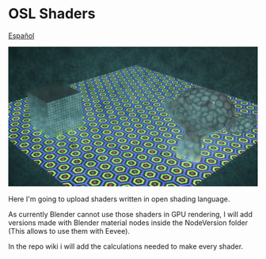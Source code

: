 # OSL Shaders
<a href="README.md">Español</a>

![Materiales](Img/img.png)

Here I'm going to upload shaders written in open shading language.

As currently Blender cannot use those shaders in GPU rendering, I will add versions made with Blender material nodes inside the NodeVersion folder (This allows to use them with Eevee).

In the repo wiki i will add the calculations needed to make every shader.
